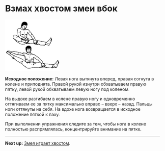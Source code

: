 # Взмах хвостом змеи вбок

![](./img/10.png)

**Исходное положение:** Левая нога вытянута вперед, правая согнута в колене и
приподнята. Правой рукой изнутри обхватываем правую пятку, левой рукой
обхватываем левую ногу под коленом.

На выдохе разгибаем в колене правую ногу и одновременно оттягиваем ее за пятку
максимально вправо – вверх – назад. Пальцы ноги оттянуты на себя. На вдохе нога
возвращается в исходное положение пяткой к паху.

При выполнении упражнения следите за тем, чтобы нога в колене полностью
распрямлялась, концентрируйте внимание на пятке.

***

**Next up:** [Змея играет хвостом](../11).
